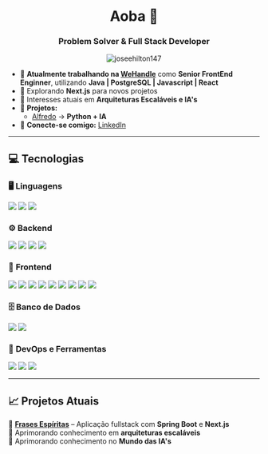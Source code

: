 <h1 align="center">Aoba 👋</h1>
<h3 align="center">Problem Solver & Full Stack Developer</h3>

<p align="center"> <img src="https://komarev.com/ghpvc/?username=joseehilton147&label=Profile%20views&color=0e75b6&style=for-the-badge" alt="joseehilton147" /> </p>

- 🔭 **Atualmente trabalhando na [WeHandle](https://www.linkedin.com/company/wehandle)** como **Senior FrontEnd Enginner**, utilizando **Java | PostgreSQL | Javascript | React**
- 🌱 Explorando **Next.js** para novos projetos  
- 💬 Interesses atuais em **Arquiteturas Escaláveis e IA's**  
- 📌 **Projetos:**  
  - [Alfredo](https://github.com/joseehilton147/Alfredo) → **Python + IA**
- 🔗 **Conecte-se comigo:** [LinkedIn](https://linkedin.com/in/jose-hilton/)

---

## 💻 Tecnologias

### 🖥️ **Linguagens**
<p>
<img src="https://img.shields.io/badge/Java-%23ED8B00.svg?style=for-the-badge&logo=openjdk&logoColor=white" />
<img src="https://img.shields.io/badge/Javascript-%23323330.svg?style=for-the-badge&logo=javascript&logoColor=%23F7DF1E" />
<img src="https://img.shields.io/badge/TypeScript-007ACC?style=for-the-badge&logo=typescript&logoColor=white" />
</p>

### ⚙️ **Backend**
<p>
<img src="https://img.shields.io/badge/Spring%20Boot-6DB33F?style=for-the-badge&logo=spring&logoColor=white" />
<img src="https://img.shields.io/badge/Node.js-43853D?style=for-the-badge&logo=node.js&logoColor=white" />
<img src="https://img.shields.io/badge/NestJS-E0234E?style=for-the-badge&logo=nestjs&logoColor=white" />
<img src="https://img.shields.io/badge/Express.js-404D59?style=for-the-badge" />
</p>

### 🎨 **Frontend**
<p>
<img src="https://img.shields.io/badge/vuejs-%2335495e.svg?style=for-the-badge&logo=vuedotjs&logoColor=%234FC08D" />
<img src="https://img.shields.io/badge/Nuxt-002E3B?style=for-the-badge&logo=nuxtdotjs&logoColor=#00DC82" />
<img src="https://img.shields.io/badge/React-20232A?style=for-the-badge&logo=react&logoColor=61DAFB" />
<img src="https://img.shields.io/badge/Next.js-000000?style=for-the-badge&logo=nextdotjs&logoColor=white" />
<img src="https://img.shields.io/badge/TailwindCSS-38B2AC?style=for-the-badge&logo=tailwind-css&logoColor=white" />
<img src="https://img.shields.io/badge/bootstrap-%23563D7C.svg?style=for-the-badge&logo=bootstrap&logoColor=white" />
<img src="https://img.shields.io/badge/unocss-333333.svg?style=for-the-badge&logo=unocss&logoColor=white" />
<img src="https://img.shields.io/badge/CSS-239120?&style=for-the-badge&logo=css3&logoColor=white" />
<img src="https://img.shields.io/badge/HTML-239120?style=for-the-badge&logo=html5&logoColor=white" />
</p>

### 🗄️ **Banco de Dados**
<p>
<img src="https://img.shields.io/badge/PostgreSQL-316192?style=for-the-badge&logo=postgresql&logoColor=white" />
<img src="https://img.shields.io/badge/MongoDB-4EA94B?style=for-the-badge&logo=mongodb&logoColor=white" />
</p>

### 🚀 **DevOps e Ferramentas**
<p>
<img src="https://img.shields.io/badge/Docker-2496ED?style=for-the-badge&logo=docker&logoColor=white" />
<img src="https://img.shields.io/badge/Flyway-CC0000?style=for-the-badge&logo=flyway&logoColor=white" />
<img src="https://img.shields.io/badge/Git-%23F05033.svg?style=for-the-badge&logo=git&logoColor=white" />
</p>

---

## 📈 Projetos Atuais
🔹 **[Frases Espíritas](https://github.com/joseehilton147/frases-espiritas)** – Aplicação fullstack com **Spring Boot** e **Next.js** <br/>
🔹 Aprimorando conhecimento em **arquiteturas escaláveis**<br/>
🔹 Aprimorando conhecimento no **Mundo das IA's**
